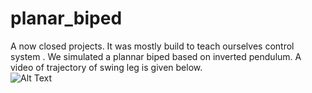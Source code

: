 # planar_biped
A now closed projects. It was mostly build to teach ourselves control system . We simulated a plannar biped based on inverted pendulum.
A video of trajectory of swing leg is given below.    
![Alt Text](https://media.giphy.com/media/JdRV434MPBxWiCPKrr/giphy.gif)

